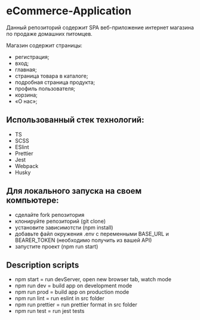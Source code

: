 # eCommerce-Application

Данный репозиторий содержит SPA веб-приложение интернет магазина по продаже домашних питомцев.

Магазин содержит страницы:
 - регистрация;
 - вход;
 - главная;
 - страница товара в каталоге;
 - подробная страница продукта;
 - профиль пользователя;
 - корзина;
 - «О нас»;

## Использованный стек технологий: 
- TS 
- SCSS
- ESlint
- Prettier
- Jest
- Webpack
- Husky

## Для локального запуска на своем компьютере:
 
  - сделайте fork репозитория
  - клонируйте репозиторий (git clone) 
  - установите зависимотсти (npm install)
  - добавьте файл окружения .env с переменными BASE_URL и BEARER_TOKEN (необходимо получить из вашей API)
  - запустите проект (npm run start)    

## Description scripts

 - npm start = run devServer, open new browser tab, watch mode
 - npm run dev = build app on development mode
 - npm run prod = build app on production mode
 - npm run lint = run eslint in src folder
 - npm run prettier = run prettier format in src folder
 - npm run test = run jest tests  
